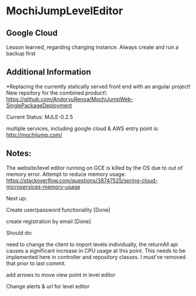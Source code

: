 # MochiJumpLevelEditor

## Google Cloud

Lesson learned, regarding changing instance. Always create and run a backup first


## Additional Information

*Replacing the currently statically served front end with an angular project! New repsitory for the combined product!: https://github.com/AndoryuRenoa/MochiJumpWeb-SinglePackageDeployment

Current Status: MJLE-0.2.5

multiple services, including google cloud & AWS entry point is: http://mochijump.com/

## Notes:

The website/level editor running on GCE is killed by the OS due to out of memory error. Attempt to reduce memory usage:
https://stackoverflow.com/questions/38747525/spring-cloud-microservices-memory-usage


Next up:

Create user/password functionality [Done]

create registration by email [Done]

Should do:

need to change the client to import levels individually, the returnAll api causes a significant increase in CPU usage at this point. This needs to be implemented here in controller and repository classes. I must've removed that prior to last commit.

add arrows to move view point in level editor

Change alerts & url for level editor

